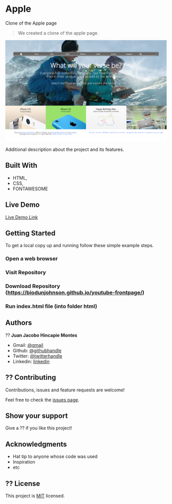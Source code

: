 # Apple
Clone of the Apple page

> We created a clone of the apple page.

![screenshot](./app_screenshot1.png)

Additional description about the project and its features.

## Built With

- HTML,
- CSS,
- FONTAWESOME

## Live Demo

[Live Demo Link](https://raw.githack.com/jacobo12montes/Apple/master/index.html)


## Getting Started


To get a local copy up and running follow these simple example steps.

### Open a web browser

### Visit Repository

### Download Repository (https://biodunjohnson.github.io/youtube-frontpage/)

### Run index.html file (into folder html)

## Authors


?? **Juan Jacobo Hincapie Montes**

- Gmail: [@gmail](jacobo12.montes@gmail.com)
- Github: [@githubhandle](https://github.com/jacobo12montes)
- Twitter: [@twitterhandle](https://twitter.com/HincapieMontes)
- Linkedin: [linkedin](https://www.linkedin.com/in/juan-jacobo-hincapi%C3%A9-montes-93975210b/)

## ?? Contributing

Contributions, issues and feature requests are welcome!

Feel free to check the [issues page](https://github.com/biodunJohnson/youtube-frontpage/issues).

## Show your support

Give a ?? if you like this project!

## Acknowledgments

- Hat tip to anyone whose code was used
- Inspiration
- etc

## ?? License

This project is [MIT](lic.url) licensed.


